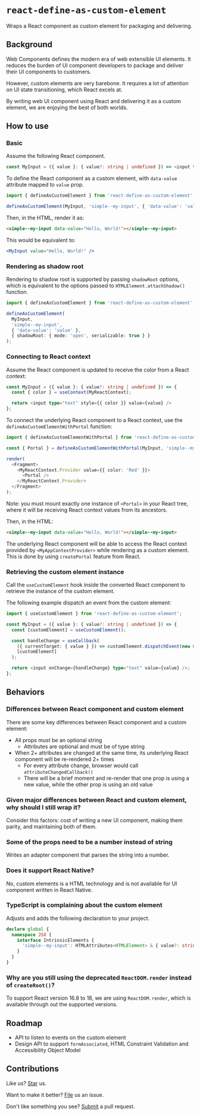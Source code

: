 # `react-define-as-custom-element`

Wraps a React component as custom element for packaging and delivering.

## Background

Web Components defines the modern era of web extensible UI elements. It reduces the burden of UI component developers to package and deliver their UI components to customers.

However, custom elements are very barebone. It requires a lot of attention on UI state transitioning, which React excels at.

By writing web UI component using React and delivering it as a custom element, we are enjoying the best of both worlds.

## How to use

### Basic

Assume the following React component.

```ts
const MyInput = ({ value }: { value?: string | undefined }) => <input type="text" value={value} />;
```

To define the React component as a custom element, with `data-value` attribute mapped to `value` prop.

```ts
import { defineAsCustomElement } from 'react-define-as-custom-element';

defineAsCustomElement(MyInput, 'simple--my-input', { 'data-value': 'value' });
```

Then, in the HTML, render it as:

```html
<simple--my-input data-value="Hello, World!"></simple--my-input>
```

This would be equivalent to:

```jsx
<MyInput value="Hello, World!" />
```

### Rendering as shadow root

Rendering to shadow root is supported by passing `shadowRoot` options, which is equivalent to the options passed to `HTMLElement.attachShadow()` function.

```ts
import { defineAsCustomElement } from 'react-define-as-custom-element';

defineAsCustomElement(
  MyInput,
  'simple--my-input',
  { 'data-value': 'value' },
  { shadowRoot: { mode: 'open', serializable: true } }
);
```

### Connecting to React context

Assume the React component is updated to receive the color from a React context:

```ts
const MyInput = ({ value }: { value?: string | undefined }) => {
  const { color } = useContext(MyReactContext);

  return <input type="text" style={{ color }} value={value} />
};
```

To connect the underlying React component to a React context, use the `defineAsCustomElementWithPortal` function:

```ts
import { defineAsCustomElementWithPortal } from 'react-define-as-custom-element';

const { Portal } = defineAsCustomElementWithPortal(MyInput, 'simple--my-input', { 'data-value': 'value' });

render(
  <Fragment>
    <MyReactContext.Provider value={{ color: 'Red' }}>
      <Portal />
    </MyReactContext.Provider>
  </Fragment>
);
```

Note: you must mount exactly one instance of `<Portal>` in your React tree, where it will be receiving React context values from its ancestors.

Then, in the HTML:

```html
<simple--my-input data-value="Hello, World!"></simple--my-input>
```

The underlying React component will be able to access the React context provided by `<MyAppContextProvider>` while rendering as a custom element. This is done by using `createPortal` feature from React.

### Retrieving the custom element instance

Call the `useCustomElement` hook inside the converted React component to retrieve the instance of the custom element.

The following example dispatch an event from the custom element:

```ts
import { useCustomElement } from 'react-define-as-custom-element';

const MyInput = ({ value }: { value?: string | undefined }) => {
  const [customElement] = useCustomElement();

  const handleChange = useCallback(
    ({ currentTarget: { value } }) => customElement.dispatchEvent(new CustomEvent('input', { detail: { value } })),
    [customElement]
  );

  return <input onChange={handleChange} type="text" value={value} />;
};
```

## Behaviors

### Differences between React component and custom element

There are some key differences between React component and a custom element:

- All props must be an optional string
  - Attributes are optional and must be of type string
- When 2+ attributes are changed at the same time, its underlying React component will be re-rendered 2+ times
  - For every attribute change, browser would call `attributeChangedCallback()`
  - There will be a brief moment and re-render that one prop is using a new value, while the other prop is using an old value

### Given major differences between React and custom element, why should I still wrap it?

Consider this factors: cost of writing a new UI component, making them parity, and maintaining both of them.

### Some of the props need to be a number instead of string

Writes an adapter component that parses the string into a number.

### Does it support React Native?

No, custom elements is a HTML technology and is not available for UI component written in React Native.

### TypeScript is complaining about the custom element

Adjusts and adds the following declaration to your project.

```ts
declare global {
  namespace JSX {
    interface IntrinsicElements {
      'simple--my-input': HTMLAttributes<HTMLElement> & { value?: string | undefined };
    }
  }
}
```

### Why are you still using the deprecated `ReactDOM.render` instead of `createRoot()`?

To support React version 16.8 to 18, we are using `ReactDOM.render`, which is available through out the supported versions.

## Roadmap

- API to listen to events on the custom element
- Design API to support `formAssociated`, HTML Constraint Validation and Accessibility Object Model

## Contributions

Like us? [Star](https://github.com/compulim/react-define-as-custom-element/stargazers) us.

Want to make it better? [File](https://github.com/compulim/react-define-as-custom-element/issues) us an issue.

Don't like something you see? [Submit](https://github.com/compulim/react-define-as-custom-element/pulls) a pull request.
